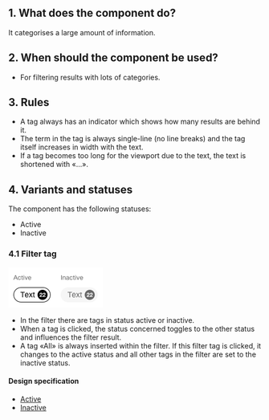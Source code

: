 ## 1. What does the component do?
It categorises a large amount of information.


## 2. When should the component be used?
* For filtering results with lots of categories.


## 3. Rules
* A tag always has an indicator which shows how many results are behind it.
* The term in the tag is always single-line (no line breaks) and the tag itself increases in width with the text.
* If a tag becomes too long for the viewport due to the text, the text is shortened with «...».


## 4. Variants and statuses
The component has the following statuses:
* Active
* Inactive

### 4.1 Filter tag
![Image of the filter tag component used as filter](https://raw.githubusercontent.com/sbb-design-systems/design-system-webapp-documentation/master/documentation/components/tag/images/Tag_Filter.png 'class: image')

* In the filter there are tags in status active or inactive.
* When a tag is clicked, the status concerned toggles to the other status and influences the filter result.
* A tag «All» is always inserted within the filter. If this filter tag is clicked, it changes to the active status and all other tags in the filter are set to the inactive status.

#### Design specification
* [Active](https://www.sketch.com/s/58b25e4c-bf9c-4f74-973f-503538fcbea2/a/YzZ5Lm#Inspector)
* [Inactive](https://www.sketch.com/s/58b25e4c-bf9c-4f74-973f-503538fcbea2/a/K10Rmg#Inspector)
